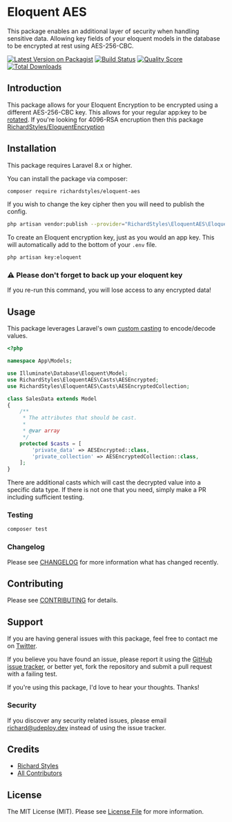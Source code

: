# Eloquent AES

This package enables an additional layer of security when handling sensitive data. Allowing key fields of your eloquent models in the database to be encrypted at rest using AES-256-CBC.

[![Latest Version on Packagist](https://img.shields.io/packagist/v/richardstyles/eloquent-aes.svg?style=flat-square)](https://packagist.org/packages/richardstyles/eloquent-aes)
[![Build Status](https://img.shields.io/travis/richardstyles/eloquent-aes/master.svg?style=flat-square)](https://travis-ci.org/richardstyles/eloquent-aes)
[![Quality Score](https://img.shields.io/scrutinizer/g/richardstyles/eloquent-aes.svg?style=flat-square)](https://scrutinizer-ci.com/g/richardstyles/eloquent-aes)
[![Total Downloads](https://img.shields.io/packagist/dt/richardstyles/eloquent-aes.svg?style=flat-square)](https://packagist.org/packages/richardstyles/eloquent-aes)

## Introduction

This package allows for your Eloquent Encryption to be encrypted using a different AES-256-CBC key. This allows for your regular app:key to be [rotated](https://tighten.co/blog/app-key-and-you/). If you're looking for 4096-RSA encruption then this package [RichardStyles/EloquentEncryption](https://github.com/RichardStyles/EloquentEncryption)

## Installation

This package requires Laravel 8.x or higher.

You can install the package via composer:

```bash
composer require richardstyles/eloquent-aes
```

If you wish to change the key cipher then you will need to publish the config.

```bash
php artisan vendor:publish --provider="RichardStyles\EloquentAES\EloquentAESServiceProvider" --tag="config"
```

To create an Eloquent encryption key, just as you would an app key. This will automatically add to the bottom of your `.env` file.

```bash
php artisan key:eloquent
```

### ⚠️ Please don't forget to back up your eloquent key
If you re-run this command, you will lose access to any encrypted data!


## Usage

This package leverages Laravel's own [custom casting](https://laravel.com/docs/8.x/eloquent-mutators#custom-casts) to encode/decode values.

``` php
<?php

namespace App\Models;

use Illuminate\Database\Eloquent\Model;
use RichardStyles\EloquentAES\Casts\AESEncrypted;
use RichardStyles\EloquentAES\Casts\AESEncryptedCollection;

class SalesData extends Model
{
    /**
     * The attributes that should be cast.
     *
     * @var array
     */
    protected $casts = [
        'private_data' => AESEncrypted::class,
        'private_collection' => AESEncryptedCollection::class,
    ];
}

```

There are additional casts which will cast the decrypted value into a specific data type. If there is not one that you need, simply make a PR including sufficient testing.

### Testing

``` bash
composer test
```

### Changelog

Please see [CHANGELOG](CHANGELOG.md) for more information what has changed recently.

## Contributing

Please see [CONTRIBUTING](CONTRIBUTING.md) for details.

## Support

If you are having general issues with this package, feel free to contact me on [Twitter](https://twitter.com/StylesGoTweet).

If you believe you have found an issue, please report it using the [GitHub issue tracker](https://github.com/RichardStyles/eloquent-aes/issues), or better yet, fork the repository and submit a pull request with a failing test.

If you're using this package, I'd love to hear your thoughts. Thanks!

### Security

If you discover any security related issues, please email richard@udeploy.dev instead of using the issue tracker.

## Credits

- [Richard Styles](https://github.com/richardstyles)
- [All Contributors](../../contributors)

## License

The MIT License (MIT). Please see [License File](LICENSE.md) for more information.
